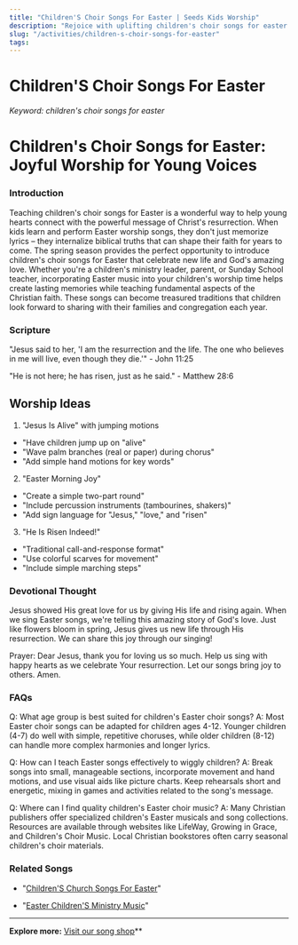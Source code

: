 ```yaml
---
title: "Children'S Choir Songs For Easter | Seeds Kids Worship"
description: "Rejoice with uplifting children's choir songs for easter celebrating Jesus' resurrection. Easter worship resources for kids and Sunday school."
slug: "/activities/children-s-choir-songs-for-easter"
tags:
---
```


# Children'S Choir Songs For Easter

_Keyword: children's choir songs for easter_

# Children's Choir Songs for Easter: Joyful Worship for Young Voices

### Introduction
Teaching children's choir songs for Easter is a wonderful way to help young hearts connect with the powerful message of Christ's resurrection. When kids learn and perform Easter worship songs, they don't just memorize lyrics – they internalize biblical truths that can shape their faith for years to come. The spring season provides the perfect opportunity to introduce children's choir songs for Easter that celebrate new life and God's amazing love. Whether you're a children's ministry leader, parent, or Sunday School teacher, incorporating Easter music into your children's worship time helps create lasting memories while teaching fundamental aspects of the Christian faith. These songs can become treasured traditions that children look forward to sharing with their families and congregation each year.

### Scripture
"Jesus said to her, 'I am the resurrection and the life. The one who believes in me will live, even though they die.'" - John 11:25

"He is not here; he has risen, just as he said." - Matthew 28:6

## Worship Ideas
1. "Jesus Is Alive" with jumping motions
- "Have children jump up on "alive"
- "Wave palm branches (real or paper) during chorus"
- "Add simple hand motions for key words"

2. "Easter Morning Joy"
- "Create a simple two-part round"
- "Include percussion instruments (tambourines, shakers)"
- "Add sign language for "Jesus," "love," and "risen"

3. "He Is Risen Indeed!"
- "Traditional call-and-response format"
- "Use colorful scarves for movement"
- "Include simple marching steps"

### Devotional Thought
Jesus showed His great love for us by giving His life and rising again. When we sing Easter songs, we're telling this amazing story of God's love. Just like flowers bloom in spring, Jesus gives us new life through His resurrection. We can share this joy through our singing!

Prayer: Dear Jesus, thank you for loving us so much. Help us sing with happy hearts as we celebrate Your resurrection. Let our songs bring joy to others. Amen.

### FAQs
Q: What age group is best suited for children's Easter choir songs?
A: Most Easter choir songs can be adapted for children ages 4-12. Younger children (4-7) do well with simple, repetitive choruses, while older children (8-12) can handle more complex harmonies and longer lyrics.

Q: How can I teach Easter songs effectively to wiggly children?
A: Break songs into small, manageable sections, incorporate movement and hand motions, and use visual aids like picture charts. Keep rehearsals short and energetic, mixing in games and activities related to the song's message.

Q: Where can I find quality children's Easter choir music?
A: Many Christian publishers offer specialized children's Easter musicals and song collections. Resources are available through websites like LifeWay, Growing in Grace, and Children's Choir Music. Local Christian bookstores often carry seasonal children's choir materials.

### Related Songs

- "[Children'S Church Songs For Easter](/activities/children-s-church-songs-for-easter/)"

- "[Easter Children'S Ministry Music](/activities/easter-children-s-ministry-music/)"

---

**Explore more:** [Visit our song shop](https://seedskidsworship.com/shop)**

<!-- Schema Markup -->
<script type="application/ld+json">
{
  "@context": "https://schema.org",
  "@type": "MusicRecording",
  "name": "Children'S Choir Songs For Easter",
  "byArtist": {
    "@type": "MusicGroup",
    "name": "Seeds Kids Worship"
  },
  "isFamilyFriendly": true,
  "url": "https://seedskidsworship.com/activities/children-s-choir-songs-for-easter/"
}
</script>